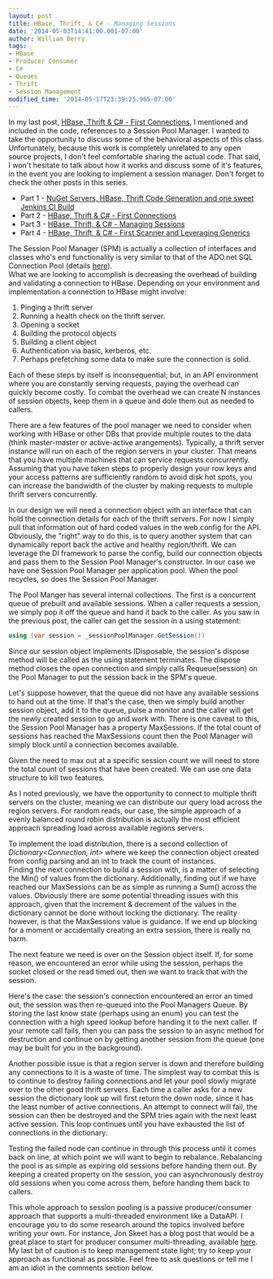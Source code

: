 ```yaml
---
layout: post
title: HBase, Thrift, & C# - Managing Sessions
date: '2014-05-03T14:41:00.001-07:00'
author: William Berry
tags:
- HBase
- Producer Consumer
- C#
- Queues
- Thrift
- Session Management
modified_time: '2014-05-17T23:39:25.965-07:00'
---
```


In my last post, [HBase, Thrift &amp; C# - First 
Connections](http://www.lucidmotions.net/2014/05/hbase-thrift-csharp-first-connections.html), 
I mentioned and included in the code, references to a Session Pool Manager.  I 
wanted to take the opportunity to discuss some of the behavioral aspects of 
this class.  Unfortunately, because this work is completely unrelated to any 
open source projects, I don't feel comfortable sharing the actual code.  That 
said, I won't hesitate to talk about how it works and discuss some of it's 
features, in the event you are looking to implement a session manager.   Don't 
forget to check the other posts in this series. 

* Part 1 - [NuGet Servers, HBase, Thrift Code Generation and one sweet Jenkins CI Build](http://www.lucidmotions.net/2014/04/nuget-code-generation-jenkins-thrift-hbase.html) 
* Part 2 - [HBase, Thrift &amp; C# - First Connections](http://www.lucidmotions.net/2014/05/hbase-thrift-csharp-first-connections.html) 
* Part 3 - [HBase, Thrift, &amp; C# - Managing Sessions](http://www.lucidmotions.net/2014/05/hbase-thrift-csharp-session-management.html) 
* Part 4 - [HBase, Thrift, &amp; C# - First Scanner and Leveraging Generics](http://www.lucidmotions.net/2014/05/hbase-thrift-csharp-generic-row-scanner.html) 

The Session Pool Manager (SPM) is actually a collection of interfaces and 
classes who's end functionality is very similar to that of the ADO.net SQL 
Connection Pool (details 
[here](http://msdn.microsoft.com/en-us/library/8xx3tyca(v=vs.110).aspx)).  
What we are looking to accomplish is decreasing the overhead of building and 
validating a connection to HBase.  Depending on your environment and 
implementation a connection to HBase might involve: 
1. Pinging a thrift server 
1. Running a health check on the thrift server. 
1. Opening a socket 
1. Building the protocol objects 
1. Building a client object 
1. Authentication via basic, kerberos, etc. 
1. Perhaps prefetching some data to make sure the connection is solid. 

Each of these steps by itself is inconsequential; but, in an API 
environment where you are constantly serving requests, paying the overhead can 
quickly become costly.  To combat the overhead we can create N instances of 
session objects, keep them in a queue and dole them out as needed to 
callers.

There are a few features of the pool manager we need to consider when 
working with HBase or other DBs that provide multiple routes to the data 
(think master-master or active-active arangements).  Typically, a thrift 
server instance will run on each of the region servers in your cluster.  That 
means that you have multiple machines that can service requests concurrently.  
Assuming that you have taken steps to properly design your row keys and your 
access patterns are sufficiently random to avoid disk hot spots, you can 
increase the bandwidth of the cluster by making requests to multiple thrift 
servers concurrently.

In our design we will need a connection object with an interface that can 
hold the connection details for each of the thrift servers.  For now I simply 
pull that information out of hard coded values in the web.config for the API.  
Obviously, the "right" way to do this, is to query another system that can 
dynamically report back the active and healthy region/thrift. 
We can leverage the DI framework to parse the config, build our connection 
objects and pass them to the Session Pool Manager's constructor.  In our case 
we have one Session Pool Manager per application pool.  When the pool 
recycles, so does the Session Pool Manager. 

The Pool Manger has several internal collections.  The first is a concurrent 
queue of prebuilt and available sessions.  When a caller requests a session, 
we simply pop it off the queue and hand it back to the caller.  As you saw in 
the previous post, the caller can get the session in a using statement: 

```csharp
using (var session = _sessionPoolManager.GetSession())
``` 
Since our session object implements IDisposable, the session's dispose method 
will be called as the using statement terminates.  The dispose method closes 
the open connection and simply calls Requeue(session) on the Pool Manager to 
put the session back in the SPM's queue. 

Let's suppose however, that the queue did not have any available sessions to 
hand out at the time.  If that's the case, then we simply build another 
session object, add it to the queue, pulse a monitor and the caller will get 
the newly created session to go and work with.  There is one caveat to this, 
the Session Pool Manager has a property MaxSessions.  If the total count of 
sessions has reached the MaxSessions count then the Pool Manager will simply 
block until a connection becomes available. 

Given the need to max out at a specific session count we will need to store 
the total count of sessions that have been created.  We can use one data 
structure to kill two features. 

As I noted previously, we have the opportunity to connect to multiple thrift 
servers on the cluster, meaning we can distribute our query load across the 
region servers.  For random reads, our case, the simple approach of a evenly 
balanced round robin distribution is actually the most efficient approach 
spreading load across available regions servers. 

To implement the load distribution, there is a second collection of 
*Dictionary&lt;Connection, int&gt;* where we keep the connection object 
created from config parsing and an int to track the count of instances.  
Finding the next connection to build a session with, is a matter of selecting 
the Min() of values from the dictionary.  Additionally, finding out if we have 
reached our MaxSessions can be as simple as running a Sum() across the values. 
 Obviously there are some potential threading issues with this approach, given 
that the increment &amp; decrement of the values in the dictionary cannot be 
done without locking the dictionary.  The reality however, is that the 
MaxSessions value is guidance.  If we end up blocking for a moment or 
accidentally creating an extra session, there is really no harm. 

The next feature we need is over on the Session object itself.  If, for some 
reason, we encountered an error while using the session, perhaps the socket 
closed or the read timed out, then we want to track that with the session. 

Here's the case: the session's connection encountered an error an timed out, 
the session was then re-queued into the Pool Managers Queue.  By storing the 
last know state (perhaps using an enum) you can test the connection with a 
high speed lookup before handing it to the next caller.  If your remote call 
fails, then you can pass the session to an async method for destruction and 
continue on by getting another session from the queue (one may be built for 
you in the background). 

Another possible issue is that a region server is down and therefore building 
any connections to it is a waste of time.  The simplest way to combat this is 
to continue to destroy failing connections and let your pool slowly migrate 
over to the other good thrift servers.  Each time a caller asks for a new 
session the dictionary look up will first return the down node, since it has 
the least number of active connections.  An attempt to connect will fail, the 
session can then be destroyed and the SPM tries again with the next least 
active session.  This loop continues until you have exhausted the list of 
connections in the dictionary. 

Testing the failed node can continue in through this process until it comes 
back on line, at which point we will want to begin to rebalance.  Rebalancing 
the pool is as simple as expiring old sessions before handing them out.  By 
keeping a created property on the session, you can asynchronously destroy old 
sessions when you come across them, before handing them back to callers. 

This whole approach to session pooling is a passive producer/consumer approach 
that supports a multi-threaded environment like a DataAPI.  I encourage you to 
do some research around the topics involved before writing your own.  For 
instance, Jon Skeet has a blog post that would be a great place to start for 
producer consumer multi-threading, available 
[here](http://www.yoda.arachsys.com/csharp/threads/deadlocks.shtml).  My last 
bit of caution is to keep management state light; try to keep your approach as 
functional as possible.  Feel free to ask questions or tell me I am an idiot 
in the comments section below. 